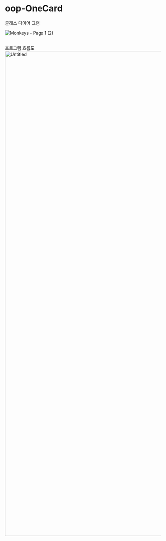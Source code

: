 # oop-OneCard
클래스 다이어 그램

![Monkeys - Page 1 (2)](https://github.com/ssg-java3-240304/oop-OneCard/assets/43637355/6e87e45d-eed4-4cf0-880d-1eb7993e1448)

<br>
프로그램 흐름도
<img width="1568" alt="Untitled" src="https://github.com/heem6woo/oop-OneCard/assets/70792329/02d0766f-6269-436c-86a3-7c719720ab8a"><br>


